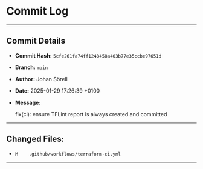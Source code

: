 # Commit Log

---

## Commit Details

- **Commit Hash:**   `5cfe261fa74ff1248458a403b77e35ccbe97651d`
- **Branch:**        `main`
- **Author:**        Johan Sörell
- **Date:**          2025-01-29 17:26:39 +0100
- **Message:**

  fix(ci): ensure TFLint report is always created and committed

---

## Changed Files:

- `M	.github/workflows/terraform-ci.yml`

---
